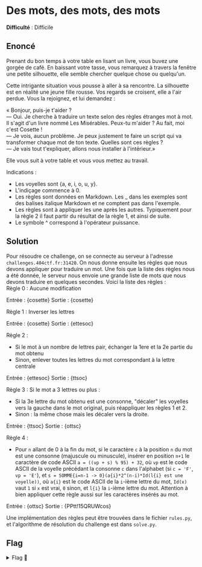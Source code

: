 # Des mots, des mots, des mots

**Difficulté** : Difficile

## Enoncé

Prenant du bon temps à votre table en lisant un livre, vous buvez une gorgée de café. En baissant votre tasse, vous remarquez à travers la fenêtre une petite silhouette, elle semble chercher quelque chose ou quelqu'un.

Cette intrigante situation vous pousse à aller à sa rencontre. La silhouette est en réalité une jeune fille rousse. Vos regards se croisent, elle a l'air perdue. Vous la rejoignez, et lui demandez :

« Bonjour, puis-je t'aider ?   
— Oui. Je cherche à traduire un texte selon des règles étranges mot à mot. Il s'agit d'un livre nommé Les Misérables. Peux-tu m'aider ? Au fait, moi c'est Cosette !   
— Je vois, aucun problème. Je peux justement te faire un script qui va transformer chaque mot de ton texte. Quelles sont ces règles ?   
— Je vais tout t'expliquer, allons nous installer à l'intérieur.»

Elle vous suit à votre table et vous vous mettez au travail.

Indications :   
- Les voyelles sont {a, e, i, o, u, y}.   
- L'indiçage commence à 0.   
- Les règles sont données en Markdown. Les _ dans les exemples sont des balises italique Markdown et ne comptent pas dans l'exemple.   
- Les règles sont à appliquer les une après les autres. Typiquement pour la règle 2 il faut partir du résultat de la règle 1, et ainsi de suite.   
- Le symbole ^ correspond à l'opérateur puissance.

## Solution

Pour résoudre ce challenge, on se connecte au serveur à l'adresse `challenges.404ctf.fr:31420`. On nous donne ensuite les règles que nous devons appliquer pour traduire un mot. Une fois que la liste des règles nous a été donnée, le serveur nous envoie une grande liste de mots que nous devons traduire en quelques secondes. Voici la liste des règles :   
Règle 0 : Aucune modification   
<div style="margin-left: 0;">Entrée : {cosette}  Sortie : {cosette}</div>

Règle 1 : Inverser les lettres   
<div style="margin-left: 0;">Entrée : {cosette}  Sortie : {ettesoc}</div>

Règle 2 :   
- Si le mot à un nombre de lettres pair, échanger la 1ere et la 2e partie du mot obtenu   
- Sinon, enlever toutes les lettres du mot correspondant à la lettre centrale   
<div style="margin-left: 0;">Entrée : {ettesoc}  Sortie : {ttsoc}</div>

Règle 3 :
Si le mot a 3 lettres ou plus :   
- Si la 3e lettre du mot obtenu est une consonne, "décaler" les voyelles vers la gauche dans le mot original, puis réappliquer les règles 1 et 2.   
- Sinon : la même chose mais les décaler vers la droite.   
<div style="margin-left: 0;">Entrée : {ttsoc}  Sortie : {ottsc}</div>

Règle 4 :
- Pour `n` allant de 0 à la fin du mot, si le caractère `c` à la position `n` du mot est une consonne (majuscule ou minuscule), insérer en position `n+1` le caractère de code ASCII `a = ((vp + s) % 95) + 32`, où `vp` est le code ASCII de la voyelle précédant la consonne `c` dans l'alphabet (si `c = 'F'`, `vp = 'E'`), et `s = SOMME{i=n-1 -> 0}(a{i}*2^(n-i)*Id(l{i} est une voyelle))`, où `a{i}` est le code ASCII de la `i`-ième lettre du mot, `Id(x)` vaut `1` si `x` est vrai, `0` sinon, et `l{i}` la `i`-ième lettre du mot. Attention à bien appliquer cette règle aussi sur les caractères insérés au mot.   
<div style="margin-left: 0;">Entrée : {ottsc}  Sortie : {PPtt!15QRUWcos}</div>

Une implémentation des règles peut être trouvées dans le fichier `rules.py`, et l'algorithme de résolution du challenge est dans `solve.py`.


## Flag

<details>
<summary> Flag 🚩</summary>

```
404CTF{:T]cdeikm_)W_doprsu_nt_;adei}
```